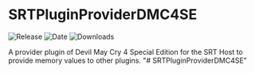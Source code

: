 # SRTPluginProviderDMC4SE

![Release](https://img.shields.io/github/v/release/SpeedrunTooling/SRTPluginProviderDMC4SE?label=current%20release&style=for-the-badge)
![Date](https://img.shields.io/github/release-date/SpeedrunTooling/SRTPluginProviderDMC4SE?style=for-the-badge)
![Downloads](https://img.shields.io/github/downloads/SpeedrunTooling/SRTPluginProviderDMC4SE/total?color=%23007EC6&style=for-the-badge)

A provider plugin of Devil May Cry 4 Special Edition for the SRT Host to provide memory values to other plugins.
"# SRTPluginProviderDMC4SE" 
